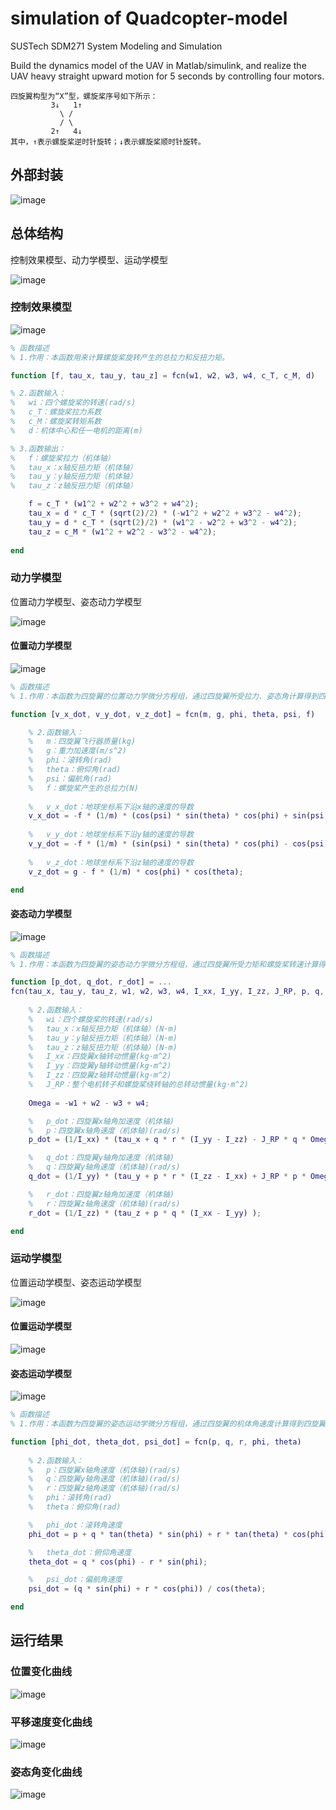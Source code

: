 # simulation of Quadcopter-model
SUSTech SDM271 System Modeling and Simulation

Build the dynamics model of the UAV in Matlab/simulink, and realize the UAV heavy straight upward motion for 5 seconds by controlling four motors.

```
四旋翼构型为“X”型，螺旋桨序号如下所示：
         3↓   1↑
           \ /
           / \
         2↑   4↓
其中，↑表示螺旋桨逆时针旋转；↓表示螺旋桨顺时针旋转。
```

## 外部封装

![image](https://user-images.githubusercontent.com/117464811/232400041-a02f1691-366f-4566-a015-334dc7a0e8bb.jpeg)

## 总体结构

控制效果模型、动力学模型、运动学模型

![image](https://user-images.githubusercontent.com/117464811/232400144-3a323105-58ab-4e66-9777-2d0e6c4ffe72.jpeg)

### 控制效果模型

![image](https://user-images.githubusercontent.com/117464811/232400240-b8c5aa4b-0ac8-4100-b623-58180f34edf0.jpeg)

```matlab
% 函数描述
% 1.作用：本函数用来计算螺旋桨旋转产生的总拉力和反扭力矩。

function [f, tau_x, tau_y, tau_z] = fcn(w1, w2, w3, w4, c_T, c_M, d)

% 2.函数输入：
%   wi：四个螺旋桨的转速(rad/s)
%   c_T：螺旋桨拉力系数
%   c_M：螺旋桨转矩系数
%   d：机体中心和任一电机的距离(m)

% 3.函数输出：
%   f：螺旋桨拉力（机体轴）
%   tau_x：x轴反扭力矩（机体轴）
%   tau_y：y轴反扭力矩（机体轴）
%   tau_z：z轴反扭力矩（机体轴）

    f = c_T * (w1^2 + w2^2 + w3^2 + w4^2);
    tau_x = d * c_T * (sqrt(2)/2) * (-w1^2 + w2^2 + w3^2 - w4^2);
    tau_y = d * c_T * (sqrt(2)/2) * (w1^2 - w2^2 + w3^2 - w4^2);
    tau_z = c_M * (w1^2 + w2^2 - w3^2 - w4^2);
    
end
```

### 动力学模型

位置动力学模型、姿态动力学模型

![image](https://user-images.githubusercontent.com/117464811/232400341-023d7cfb-9e88-46f8-b208-f4bddd26f33a.jpeg)

#### 位置动力学模型

![image](https://user-images.githubusercontent.com/117464811/232400393-1ff23765-e19f-499c-94db-08cab5e79c7b.jpeg)

```matlab
% 函数描述
% 1.作用：本函数为四旋翼的位置动力学微分方程组，通过四旋翼所受拉力、姿态角计算得到四旋翼飞行器的加速度

function [v_x_dot, v_y_dot, v_z_dot] = fcn(m, g, phi, theta, psi, f)

    % 2.函数输入：
    %   m：四旋翼飞行器质量(kg)
    %   g：重力加速度(m/s^2)
    %   phi：滚转角(rad)
    %   theta：俯仰角(rad)
    %   psi：偏航角(rad)
    %   f：螺旋桨产生的总拉力(N)
    
    %   v_x_dot：地球坐标系下沿x轴的速度的导数
    v_x_dot = -f * (1/m) * (cos(psi) * sin(theta) * cos(phi) + sin(psi) * sin(phi));
    
    %   v_y_dot：地球坐标系下沿y轴的速度的导数
    v_y_dot = -f * (1/m) * (sin(psi) * sin(theta) * cos(phi) - cos(psi) * sin(phi));
    
    %   v_z_dot：地球坐标系下沿z轴的速度的导数
    v_z_dot = g - f * (1/m) * cos(phi) * cos(theta);

end
```

#### 姿态动力学模型

![image](https://user-images.githubusercontent.com/117464811/232400453-02f10743-831f-4939-bb82-9a3da6113299.jpeg)

```matlab
% 函数描述
% 1.作用：本函数为四旋翼的姿态动力学微分方程组，通过四旋翼所受力矩和螺旋桨转速计算得到四旋翼的机体角速度

function [p_dot, q_dot, r_dot] = ...
fcn(tau_x, tau_y, tau_z, w1, w2, w3, w4, I_xx, I_yy, I_zz, J_RP, p, q, r)
    
    % 2.函数输入：
    %   wi：四个螺旋桨的转速(rad/s)
    %   tau_x：x轴反扭力矩（机体轴）(N·m)
    %   tau_y：y轴反扭力矩（机体轴）(N·m)
    %   tau_z：z轴反扭力矩（机体轴）(N·m)
    %   I_xx：四旋翼x轴转动惯量(kg·m^2)
    %   I_yy：四旋翼y轴转动惯量(kg·m^2)
    %   I_zz：四旋翼z轴转动惯量(kg·m^2)
    %   J_RP：整个电机转子和螺旋桨绕转轴的总转动惯量(kg·m^2)
  
    Omega = -w1 + w2 - w3 + w4;

    %   p_dot：四旋翼x轴角加速度（机体轴)
    %   p：四旋翼x轴角速度（机体轴)(rad/s)
    p_dot = (1/I_xx) * (tau_x + q * r * (I_yy - I_zz) - J_RP * q * Omega);

    %   q_dot：四旋翼y轴角加速度（机体轴)
    %   q：四旋翼y轴角速度（机体轴)(rad/s)
    q_dot = (1/I_yy) * (tau_y + p * r * (I_zz - I_xx) + J_RP * p * Omega);

    %   r_dot：四旋翼z轴角加速度（机体轴)
    %   r：四旋翼z轴角速度（机体轴)(rad/s)
    r_dot = (1/I_zz) * (tau_z + p * q * (I_xx - I_yy) );

end
```

### 运动学模型

位置运动学模型、姿态运动学模型

![image](https://user-images.githubusercontent.com/117464811/232400704-9e7bf79b-8248-4d57-889b-4b2071d31630.jpeg)

#### 位置运动学模型

![image](https://user-images.githubusercontent.com/117464811/232400778-64b253e8-e537-4581-97bf-6d043f4749d6.jpeg)

#### 姿态运动学模型

![image](https://user-images.githubusercontent.com/117464811/232400824-65f98fee-01fc-468c-8457-c21329b804d7.jpeg)

```matlab
% 函数描述
% 1.作用：本函数为四旋翼的姿态运动学微分方程组，通过四旋翼的机体角速度计算得到四旋翼的姿态角

function [phi_dot, theta_dot, psi_dot] = fcn(p, q, r, phi, theta)
    
    % 2.函数输入：
    %   p：四旋翼x轴角速度（机体轴)(rad/s)
    %   q：四旋翼y轴角速度（机体轴)(rad/s)
    %   r：四旋翼z轴角速度（机体轴)(rad/s)
    %   phi：滚转角(rad)
    %   theta：俯仰角(rad)

    %   phi_dot：滚转角速度
    phi_dot = p + q * tan(theta) * sin(phi) + r * tan(theta) * cos(phi);

    %   theta_dot：俯仰角速度
    theta_dot = q * cos(phi) - r * sin(phi);

    %   psi_dot：偏航角速度
    psi_dot = (q * sin(phi) + r * cos(phi)) / cos(theta);

end
```

## 运行结果

### 位置变化曲线

![image](https://user-images.githubusercontent.com/117464811/232401047-00438cf8-f45e-4151-8d7b-a7bb1ee523f1.jpeg)

### 平移速度变化曲线

![image](https://user-images.githubusercontent.com/117464811/232401071-6ae52a0f-9f0b-4b51-8419-f85501a95af3.jpeg)

### 姿态角变化曲线

![image](https://user-images.githubusercontent.com/117464811/232401166-02cddcf2-95f0-41cd-a3ea-ebcd4f5d808f.jpeg)

